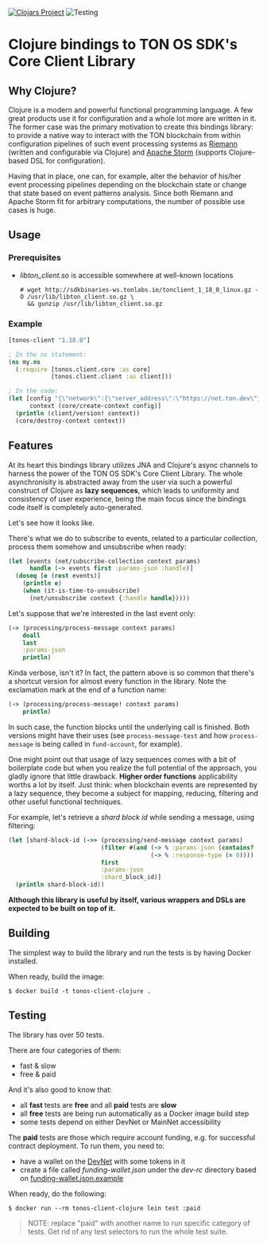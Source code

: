 [![Clojars Project](https://img.shields.io/clojars/vpre/tonos-client.svg)](https://clojars.org/tonos-client)
![Testing](https://github.com/serge-medvedev/tonos-client-clojure/workflows/tests/badge.svg)

# Clojure bindings to TON OS SDK's Core Client Library

## Why Clojure?

Clojure is a modern and powerful functional programming language. A few great products use it for configuration and a whole lot more are written in it. The former case was the primary motivation to create this bindings library: to provide a native way to interact with the TON blockchain from within configuration pipelines of such event processing systems as [Riemann](https://riemann.io/) (written and configurable via Clojure) and [Apache Storm](https://storm.apache.org/) (supports Clojure-based DSL for configuration).

Having that in place, one can, for example, alter the behavior of his/her event processing pipelines depending on the blockchain state or change that state based on event patterns analysis. Since both Riemann and Apache Storm fit for arbitrary computations, the number of possible use cases is huge.

## Usage
### Prerequisites
- _libton_client.so_ is accessible somewhere at well-known locations
  ```console
  # wget http://sdkbinaries-ws.tonlabs.io/tonclient_1_18_0_linux.gz -O /usr/lib/libton_client.so.gz \
    && gunzip /usr/lib/libton_client.so.gz
  ```
### Example
```clojure
[tonos-client "1.18.0"]

; In the ns statement:
(ns my.ns
  (:require [tonos.client.core :as core]
            [tonos.client.client :as client]))

; In the code:
(let [config "{\"network\":{\"server_address\":\"https://net.ton.dev\"}}"
      context (core/create-context config)]
  (println (client/version! context))
  (core/destroy-context context))
```

## Features

At its heart this bindings library utilizes JNA and Clojure's async channels to harness the power of the TON OS SDK's Core Client Library.
The whole asynchronisity is abstracted away from the user via such a powerful construct of Clojure as __lazy sequences__, which leads to uniformity and consistency of user experience, being the main focus since the bindings code itself is completely auto-generated.

Let's see how it looks like.

There's what we do to subscribe to events, related to a particular _collection_, process them somehow and unsubscribe when ready:
```clojure
(let [events (net/subscribe-collection context params)
      handle (-> events first :params-json :handle)]
  (doseq [e (rest events)]
    (println e)
    (when (it-is-time-to-unsubscribe)
      (net/unsubscribe context {:handle handle}))))
```

Let's suppose that we're interested in the last event only:
```clojure
(-> (processing/process-message context params)
    doall
    last
    :params-json
    println)
```

Kinda verbose, isn't it? In fact, the pattern above is so common that there's a shortcut version for almost every function in the library. Note the exclamation mark at the end of a function name:
```clojure
(-> (processing/process-message! context params)
    println)
```
In such case, the function blocks until the underlying call is finished. Both versions might have their uses (see `process-message-test` and how `process-message` is being called in `fund-account`, for example).

One might point out that usage of lazy sequences comes with a bit of boilerplate code but when you realize the full potential of the approach, you gladly ignore that little drawback. __Higher order functions__ applicability worths a lot by itself. Just think: when blockchain events are represented by a lazy sequence, they become a subject for mapping, reducing, filtering and other useful functional techniques.

For example, let's retrieve a _shard block id_ while sending a message, using filtering:
```clojure
(let [shard-block-id (->> (processing/send-message context params)
                          (filter #(and (-> % :params-json (contains? :shard_block_id))
                                        (-> % :response-type (= 0))))
                          first
                          :params-json
                          :shard_block_id)]
  (println shard-block-id))
```

__Although this library is useful by itself, various wrappers and DSLs are expected to be built on top of it.__

## Building

The simplest way to build the library and run the tests is by having Docker installed.

When ready, build the image:
```console
$ docker build -t tonos-client-clojure .
```

## Testing

The library has over 50 tests.

There are four categories of them:
- fast & slow
- free & paid

And it's also good to know that:
- all __fast__ tests are __free__ and all __paid__ tests are __slow__
- all __free__ tests are being run automatically as a Docker image build step
- some tests depend on either DevNet or MainNet accessibility

The __paid__ tests are those which require account funding, e.g. for successful contract deployment. To run them, you need to:
- have a wallet on the [DevNet](https://net.ton.dev) with some tokens in it
- create a file called _funding-wallet.json_ under the _dev-rc_ directory based on [funding-wallet.json.example](dev-rc/funding-wallet.json.example)

When ready, do the following:
```shell
$ docker run --rm tonos-client-clojure lein test :paid
```
> NOTE: replace "paid" with another name to run specific category of tests. Get rid of any test selectors to run the whole test suite.

